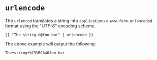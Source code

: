 # `urlencode`

The `urlencod` translates a string into `application/x-www-form-urlencoded` format using the "UTF-8" encoding scheme.

```
{{ "The string ü@foo-bar" | urlencode }}
```

The above example will output the following:
```
The+string+%C3%BC%40foo-bar
```